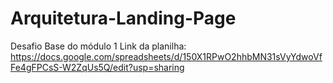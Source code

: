 # Arquitetura-Landing-Page
Desafio Base do módulo 1
Link da planilha: https://docs.google.com/spreadsheets/d/150X1RPwO2hhbMN31sVyYdwoVfFe4gFPCsS-W2ZqUs5Q/edit?usp=sharing
